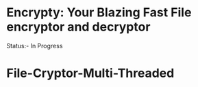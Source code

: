 # Encrypty: Your Blazing Fast File encryptor and decryptor

Status:- In Progress
# File-Cryptor-Multi-Threaded
